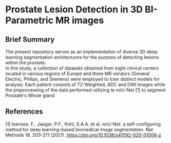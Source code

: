 
# Prostate Lesion Detection in 3D BI-Parametric MR images

## Brief Summary
The present repository serves as an implementation of diverse 3D deep learning segmentation architectures for the purpose of detecting lesions within the prostate.  
In this study, a collection of datasets obtained from eight clinical centers located in various regions of Europe and three MR vendors (General Electric, Philips, and Siemens) were employed to train distinct models for analysis. Each patient consists of T2-Weighted, ADC and DWI images while the preprocessing of the data performed utilizing te nnU-Net [1] to segment Prostate's Whole gland




## References

[1] Isensee, F., Jaeger, P.F., Kohl, S.A.A. et al. nnU-Net: a self-configuring method for deep learning-based biomedical image segmentation. Nat Methods 18, 203–211 (2021). https://doi.org/10.1038/s41592-020-01008-z